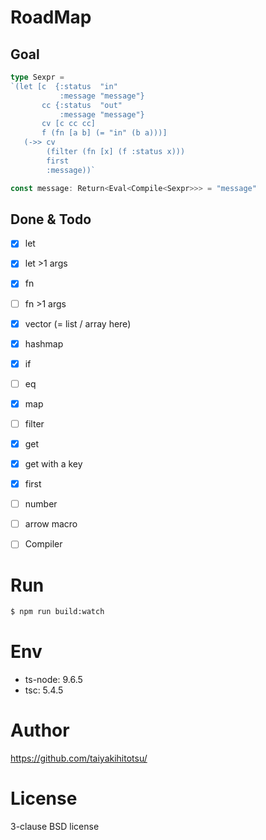# RoadMap

## Goal
```typescript
type Sexpr =
`(let [c  {:status  "in"
           :message "message"}
       cc {:status  "out"
           :message "message"}
       cv [c cc cc]
       f (fn [a b] (= "in" (b a)))]
   (->> cv
        (filter (fn [x] (f :status x)))
        first
        :message))`

const message: Return<Eval<Compile<Sexpr>>> = "message"
```

## Done & Todo
- [x] let
- [x] let >1 args
- [x] fn
- [ ] fn >1 args
- [x] vector (= list / array here)
- [x] hashmap
- [x] if
- [ ] eq
- [x] map
- [ ] filter
- [x] get
- [x] get with a key
- [x] first
- [ ] number
- [ ] arrow macro
- [ ] Compiler


# Run
```bash
$ npm run build:watch
```

# Env
- ts-node: 9.6.5
- tsc: 5.4.5

# Author
https://github.com/taiyakihitotsu/

# License
3-clause BSD license






